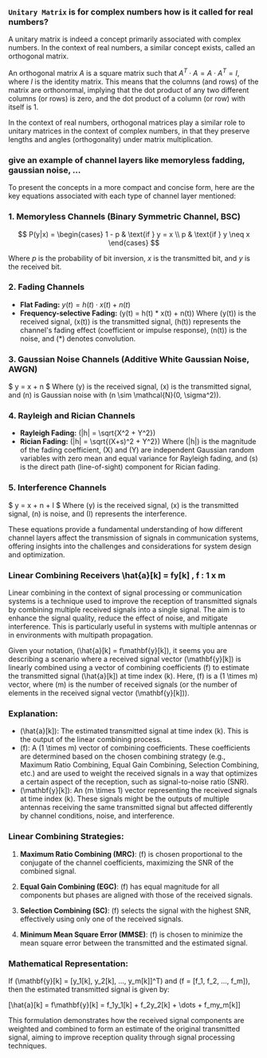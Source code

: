 ### `Unitary Matrix` is for complex numbers how is it called for real numbers?

A unitary matrix is indeed a concept primarily associated with complex numbers. In the context of real numbers, a similar concept exists, called an orthogonal matrix.

An orthogonal matrix $A$ is a square matrix such that $A^T \cdot A = A \cdot A^T = I$, where $I$ is the identity matrix. This means that the columns (and rows) of the matrix are orthonormal, implying that the dot product of any two different columns (or rows) is zero, and the dot product of a column (or row) with itself is 1.

In the context of real numbers, orthogonal matrices play a similar role to unitary matrices in the context of complex numbers, in that they preserve lengths and angles (orthogonality) under matrix multiplication.


### give an example of channel layers like memoryless fadding, gaussian noise, ...


To present the concepts in a more compact and concise form, here are the key equations associated with each type of channel layer mentioned:

### 1. **Memoryless Channels (Binary Symmetric Channel, BSC)**

$$
P(y|x) = \begin{cases} 
1 - p & \text{if } y = x \\
p & \text{if } y \neq x
\end{cases}
$$

Where $p$ is the probability of bit inversion, $x$ is the transmitted bit, and $y$ is the received bit.

### 2. **Fading Channels**
- **Flat Fading:** $y(t) = h(t) \cdot x(t) + n(t)$
- **Frequency-selective Fading:** \(y(t) = h(t) * x(t) + n(t)\)
Where \(y(t)\) is the received signal, \(x(t)\) is the transmitted signal, \(h(t)\) represents the channel's fading effect (coefficient or impulse response), \(n(t)\) is the noise, and \(*\) denotes convolution.

### 3. **Gaussian Noise Channels (Additive White Gaussian Noise, AWGN)**
$ y = x + n $
Where \(y\) is the received signal, \(x\) is the transmitted signal, and \(n\) is Gaussian noise with \(n \sim \mathcal{N}(0, \sigma^2)\).

### 4. **Rayleigh and Rician Channels**
- **Rayleigh Fading:** \(|h| = \sqrt{X^2 + Y^2}\)
- **Rician Fading:** \(|h| = \sqrt{(X+s)^2 + Y^2}\)
Where \(|h|\) is the magnitude of the fading coefficient, \(X\) and \(Y\) are independent Gaussian random variables with zero mean and equal variance for Rayleigh fading, and \(s\) is the direct path (line-of-sight) component for Rician fading.

### 5. **Interference Channels**
$ y = x + n + I $
Where \(y\) is the received signal, \(x\) is the transmitted signal, \(n\) is noise, and \(I\) represents the interference.

These equations provide a fundamental understanding of how different channel layers affect the transmission of signals in communication systems, offering insights into the challenges and considerations for system design and optimization.

### Linear Combining Receivers \hat{a}[k] = fy[k] , f : 1 x m

Linear combining in the context of signal processing or communication systems is a technique used to improve the reception of transmitted signals by combining multiple received signals into a single signal. The aim is to enhance the signal quality, reduce the effect of noise, and mitigate interference. This is particularly useful in systems with multiple antennas or in environments with multipath propagation.

Given your notation, \(\hat{a}[k] = f\mathbf{y}[k]\), it seems you are describing a scenario where a received signal vector \(\mathbf{y}[k]\) is linearly combined using a vector of combining coefficients \(f\) to estimate the transmitted signal \(\hat{a}[k]\) at time index \(k\). Here, \(f\) is a \(1 \times m\) vector, where \(m\) is the number of received signals (or the number of elements in the received signal vector \(\mathbf{y}[k]\)).

### Explanation:

- \(\hat{a}[k]\): The estimated transmitted signal at time index \(k\). This is the output of the linear combining process.
- \(f\): A \(1 \times m\) vector of combining coefficients. These coefficients are determined based on the chosen combining strategy (e.g., Maximum Ratio Combining, Equal Gain Combining, Selection Combining, etc.) and are used to weight the received signals in a way that optimizes a certain aspect of the reception, such as signal-to-noise ratio (SNR).
- \(\mathbf{y}[k]\): An \(m \times 1\) vector representing the received signals at time index \(k\). These signals might be the outputs of multiple antennas receiving the same transmitted signal but affected differently by channel conditions, noise, and interference.

### Linear Combining Strategies:

1. **Maximum Ratio Combining (MRC)**: \(f\) is chosen proportional to the conjugate of the channel coefficients, maximizing the SNR of the combined signal.

2. **Equal Gain Combining (EGC)**: \(f\) has equal magnitude for all components but phases are aligned with those of the received signals.

3. **Selection Combining (SC)**: \(f\) selects the signal with the highest SNR, effectively using only one of the received signals.

4. **Minimum Mean Square Error (MMSE)**: \(f\) is chosen to minimize the mean square error between the transmitted and the estimated signal.

### Mathematical Representation:

If \(\mathbf{y}[k] = [y_1[k], y_2[k], ..., y_m[k]]^T\) and \(f = [f_1, f_2, ..., f_m]\), then the estimated transmitted signal is given by:

\[\hat{a}[k] = f\mathbf{y}[k] = f_1y_1[k] + f_2y_2[k] + \dots + f_my_m[k]\]

This formulation demonstrates how the received signal components are weighted and combined to form an estimate of the original transmitted signal, aiming to improve reception quality through signal processing techniques.
